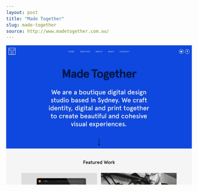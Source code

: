 ```yaml
---
layout: post
title: "Made Together"
slug: made-together
source: http://www.madetogether.com.au/
---
```


<img src="/assets/img/screenshots/made-together.jpg">
